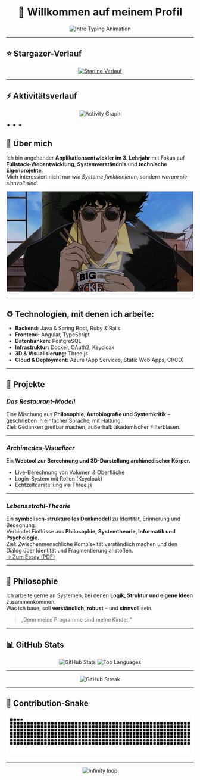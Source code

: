 <h1 align="center">👋 Willkommen auf meinem Profil</h1>

<p align="center">
  <img src="https://readme-typing-svg.herokuapp.com?size=22&duration=3500&pause=800&center=true&vCenter=true&width=700&lines=Applikationsentwickler+%7C+Systemdenker+%7C+Philosoph;Software+ist+verdichtete+Entscheidung.;Struktur+%2B+Sinn+%3D+System." alt="Intro Typing Animation" />
</p>

---

## ⭐ Stargazer-Verlauf
<p align="center">
  <a href="https://github.com/qoomon/starline">
    <img src="https://starlines.qoo.monster/assets/stoicfist" alt="Starline Verlauf" />
  </a>
</p>

---

## ⚡ Aktivitätsverlauf
<p align="center">
  <img src="https://github-readme-activity-graph.vercel.app/graph?username=stoicfist&theme=tokyo-night" alt="Activity Graph" />
</p>

✦ ✦ ✦

## 👤 Über mich

Ich bin angehender **Applikationsentwickler im 3. Lehrjahr** mit Fokus auf **Fullstack-Webentwicklung**, **Systemverständnis** und **technische Eigenprojekte**.  
Mich interessiert nicht nur *wie Systeme funktionieren*, sondern *warum sie sinnvoll sind*.

<p align="center">
  <img src="./bebop.gif" width="500" alt="Demo GIF">
</p>

---

## ⚙️ Technologien, mit denen ich arbeite:

- **Backend:** Java & Spring Boot, Ruby & Rails  
- **Frontend:** Angular, TypeScript  
- **Datenbanken:** PostgreSQL  
- **Infrastruktur:** Docker, OAuth2, Keycloak  
- **3D & Visualisierung:** Three.js  
- **Cloud & Deployment:** Azure (App Services, Static Web Apps, CI/CD)

---

## 📘 Projekte

### *Das Restaurant-Modell*
Eine Mischung aus **Philosophie, Autobiografie und Systemkritik** – geschrieben in einfacher Sprache, mit Haltung.  
Ziel: Gedanken greifbar machen, außerhalb akademischer Filterblasen.

---

### *Archimedes-Visualizer*
Ein **Webtool zur Berechnung und 3D-Darstellung archimedischer Körper.**  
- Live-Berechnung von Volumen & Oberfläche  
- Login-System mit Rollen (Keycloak)  
- Echtzeitdarstellung via Three.js  

---

### *Lebensstrahl-Theorie*
Ein **symbolisch-strukturelles Denkmodell** zu Identität, Erinnerung und Begegnung.  
Verbindet Einflüsse aus **Philosophie, Systemtheorie, Informatik und Psychologie.**  
Ziel: Zwischenmenschliche Komplexität verständlich machen und den Dialog über Identität und Fragmentierung anstoßen.  
[→ Zum Essay (PDF)](https://www.researchgate.net/publication/395129195_The_Life-Ray_Theory_Lebensstrahltheorie_A_Conceptual_Model_of_Memory_and_Interaction)

---

## 🧠 Philosophie
Ich arbeite gerne an Systemen, bei denen **Logik, Struktur und eigene Ideen** zusammenkommen.  
Was ich baue, soll **verständlich**, **robust** – und **sinnvoll** sein.  

> „Denn meine Programme sind meine Kinder.“

---

## 📊 GitHub Stats

<p align="center">
  <img src="https://github-readme-stats.vercel.app/api?username=stoicfist&show_icons=true&theme=tokyonight" alt="GitHub Stats" height="180" />
  <img src="https://github-readme-stats.vercel.app/api/top-langs/?username=stoicfist&layout=compact&theme=tokyonight" alt="Top Languages" height="180" />
</p>

---

<p align="center">
  <img src="https://streak-stats.demolab.com?user=stoicfist&theme=tokyonight" alt="GitHub Streak" />
</p>

---

## 🐍 Contribution-Snake
<p align="center">
  <img src="https://github.com/stoicfist/stoicfist/blob/output/github-contribution-grid-snake.svg" alt="snake animation" />
</p>

---

<p align="center">
  <img src="https://raw.githubusercontent.com/stoicfist/stoicfist/main/assets/infinity.gif" width="80" alt="Infinity loop"/>
</p>
